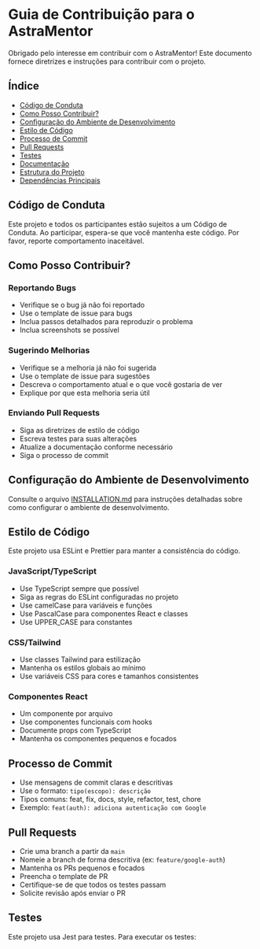 # Guia de Contribuição para o AstraMentor

Obrigado pelo interesse em contribuir com o AstraMentor! Este documento fornece diretrizes e instruções para contribuir com o projeto.

## Índice

- [Código de Conduta](#código-de-conduta)
- [Como Posso Contribuir?](#como-posso-contribuir)
- [Configuração do Ambiente de Desenvolvimento](#configuração-do-ambiente-de-desenvolvimento)
- [Estilo de Código](#estilo-de-código)
- [Processo de Commit](#processo-de-commit)
- [Pull Requests](#pull-requests)
- [Testes](#testes)
- [Documentação](#documentação)
- [Estrutura do Projeto](#estrutura-do-projeto)
- [Dependências Principais](#dependências-principais)

## Código de Conduta

Este projeto e todos os participantes estão sujeitos a um Código de Conduta. Ao participar, espera-se que você mantenha este código. Por favor, reporte comportamento inaceitável.

## Como Posso Contribuir?

### Reportando Bugs

- Verifique se o bug já não foi reportado
- Use o template de issue para bugs
- Inclua passos detalhados para reproduzir o problema
- Inclua screenshots se possível

### Sugerindo Melhorias

- Verifique se a melhoria já não foi sugerida
- Use o template de issue para sugestões
- Descreva o comportamento atual e o que você gostaria de ver
- Explique por que esta melhoria seria útil

### Enviando Pull Requests

- Siga as diretrizes de estilo de código
- Escreva testes para suas alterações
- Atualize a documentação conforme necessário
- Siga o processo de commit

## Configuração do Ambiente de Desenvolvimento

Consulte o arquivo [INSTALLATION.md](INSTALLATION.md) para instruções detalhadas sobre como configurar o ambiente de desenvolvimento.

## Estilo de Código

Este projeto usa ESLint e Prettier para manter a consistência do código.

### JavaScript/TypeScript

- Use TypeScript sempre que possível
- Siga as regras do ESLint configuradas no projeto
- Use camelCase para variáveis e funções
- Use PascalCase para componentes React e classes
- Use UPPER_CASE para constantes

### CSS/Tailwind

- Use classes Tailwind para estilização
- Mantenha os estilos globais ao mínimo
- Use variáveis CSS para cores e tamanhos consistentes

### Componentes React

- Um componente por arquivo
- Use componentes funcionais com hooks
- Documente props com TypeScript
- Mantenha os componentes pequenos e focados

## Processo de Commit

- Use mensagens de commit claras e descritivas
- Use o formato: `tipo(escopo): descrição`
- Tipos comuns: feat, fix, docs, style, refactor, test, chore
- Exemplo: `feat(auth): adiciona autenticação com Google`

## Pull Requests

- Crie uma branch a partir da `main`
- Nomeie a branch de forma descritiva (ex: `feature/google-auth`)
- Mantenha os PRs pequenos e focados
- Preencha o template de PR
- Certifique-se de que todos os testes passam
- Solicite revisão após enviar o PR

## Testes

Este projeto usa Jest para testes. Para executar os testes:

